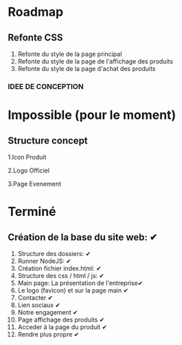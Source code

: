 # Roadmap
## Refonte CSS
 1. Refonte du style de la page principal
 2. Refonte du style de la page de l'affichage des produits
 3. Refonte du style de la page d'achat des produits

### IDEE DE CONCEPTION

# Impossible (pour le moment)
## Structure concept
 1.Icon Produit
 
 2.Logo Officiel

 3.Page Evenement

# Terminé
## Création de la base du site web: ✔
1. Structure des dossiers: ✔
2. Runner NodeJS: ✔
3. Création fichier index.html: ✔
4. Structure des css / html / js: ✔
5. Main page: La présentation de l'entreprise✔
6. Le logo (favicon) et sur la page main ✔
7. Contacter ✔
8. Lien sociaux ✔
9. Notre engagement ✔
10. Page affichage des produits ✔
11. Acceder à la page du produit ✔
12. Rendre plus propre ✔
